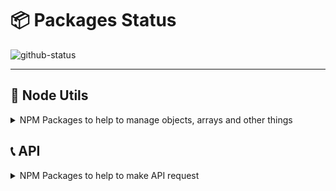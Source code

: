 #  :package: Packages Status

![github-status](https://user-images.githubusercontent.com/39351850/94375002-cf941a80-00e6-11eb-8b3a-4886c3cead6d.png)

---

##  :wrench: Node Utils

<details>
 <summary>NPM Packages to help to manage objects, arrays and other things</summary>
  
  ### :x: Press-F
  ![NPM Version](https://img.shields.io/npm/v/press-f.svg)
  ![NPM downloads](https://img.shields.io/npm/dm/press-f.svg)
  ![NPM bundle size](https://img.shields.io/bundlephobia/min/press-f)
  ![Tests Status](https://github.com/gastonpereyra/press-f/workflows/Build%20Status/badge.svg)
  [![Coverage Status](https://img.shields.io/coveralls/github/gastonpereyra/press-f/master.svg)](https://coveralls.io/r/gastonpereyra/press-f?branch=master)
  ![Last Version Status](https://github.com/gastonpereyra/packages-status/workflows/Press-F-Status/badge.svg)

  - **Description**: When an Error happens, press "f" to pay respect.
  - **Real Description**: It's an Error Wrapper to add a custom Error Name.
  - [**NPM Link**](https://www.npmjs.com/package/press-f)
  - [**Repository Link**](https://github.com/gastonpereyra/press-f)

  ### :hocho: Objects-Normalizer
  ![NPM Version](https://img.shields.io/npm/v/objects-normalizer.svg)
  ![NPM downloads](https://img.shields.io/npm/dm/objects-normalizer.svg)
  ![NPM bundle size](https://img.shields.io/bundlephobia/min/objects-normalizer)
  ![Tests Status](https://github.com/gastonpereyra/objects-normalizer/workflows/Build%20Status/badge.svg)
  [![Coverage Status](https://img.shields.io/coveralls/github/gastonpereyra/objects-normalizer/master.svg)](https://coveralls.io/r/gastonpereyra/objects-normalizer?branch=master)
  ![Last Version Status](https://github.com/gastonpereyra/packages-status/workflows/Objects-Normalizer-Status/badge.svg)

  - **Description**: Normalizes object keys, to have all the same keys by keeping or removing fields
  - **Installation**: `npm i objects-normalizer`
  - [**NPM Link**](https://www.npmjs.com/package/objects-normalizer)
  - [**Repository Link**](https://github.com/gastonpereyra/objects-normalizer)

  ### :triangular_ruler: Are-Objects-Equals
  ![NPM Version](https://img.shields.io/npm/v/are-objects-equals.svg)
  ![NPM downloads](https://img.shields.io/npm/dm/are-objects-equals.svg)
  ![NPM bundle size](https://img.shields.io/bundlephobia/min/are-objects-equals)
  ![Tests Status](https://github.com/gastonpereyra/are-objects-equals/workflows/Build%20Status/badge.svg)
  [![Coverage Status](https://img.shields.io/coveralls/github/gastonpereyra/are-objects-equals/master.svg)](https://coveralls.io/r/gastonpereyra/are-objects-equals?branch=master)
  ![Last Version Status](https://github.com/gastonpereyra/packages-status/workflows/Are-Objects-Equals-Status/badge.svg)

  - **Description**: A tool to compare objects easier, and normalize if necessary
  - **Installation**: `npm i are-objects-equals`
  - [**NPM Link**](https://www.npmjs.com/package/are-objects-equals)
  - [**Repository Link**](https://github.com/gastonpereyra/are-objects-equals)

  ### :spades: Get-Unique-Objects
  ![NPM Version](https://img.shields.io/npm/v/get-unique-objects.svg)
  ![NPM downloads](https://img.shields.io/npm/dm/get-unique-objects.svg)
  ![NPM bundle size](https://img.shields.io/bundlephobia/min/get-unique-objects)
  ![Tests Status](https://github.com/gastonpereyra/get-unique-objects/workflows/Build%20Status/badge.svg)
  [![Coverage Status](https://img.shields.io/coveralls/github/gastonpereyra/get-unique-objects/master.svg)](https://coveralls.io/r/gastonpereyra/get-unique-objects?branch=master)
  ![Last Version Status](https://github.com/gastonpereyra/packages-status/workflows/Get-Unique-Objects-Status/badge.svg)

  - **Description**: Get unique objects from array of objects (can be normalize before compare them)
  - **Installation**: `npm i get-unique-objects`
  - [**NPM Link**](https://www.npmjs.com/package/get-unique-objects)
  - [**Repository Link**](https://github.com/gastonpereyra/get-unique-objects)
  
</details>

## :telephone_receiver: API 

<details>

 <summary>NPM Packages to help to make API request</summary>

 ### :cloud: Weather-Arg
  ![NPM Version](https://img.shields.io/npm/v/weather-arg.svg)
  ![NPM downloads](https://img.shields.io/npm/dm/weather-arg.svg)
  ![NPM bundle size](https://img.shields.io/bundlephobia/min/weather-arg)
  ![Tests Status](https://github.com/gastonpereyra/weather-arg/actions/workflows/tests.yml/badge.svg)
  [![Coverage Status](https://img.shields.io/coveralls/github/gastonpereyra/weather-arg/master.svg)](https://coveralls.io/r/gastonpereyra/weather-arg?branch=master)
  ![Last Version Status](https://github.com/gastonpereyra/packages-status/workflows/Weather-Arg-Status/badge.svg)

  - **Description**: Get Argentine towns, cities, provinces current Weather
  - **Installation**: `npm i weather-arg`
  - [**NPM Link**](https://www.npmjs.com/package/weather-arg)
  - [**Repository Link**](https://github.com/gastonpereyra/weather-arg)
  
</details>
